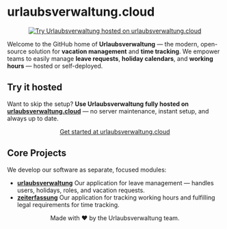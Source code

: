 # urlaubsverwaltung.cloud

<div align="center">
  <a href="https://urlaubsverwaltung.cloud">
    <img src="https://urlaubsverwaltung.cloud/static/uv-multidevice_sm.png" alt="Try Urlaubsverwaltung hosted on urlaubsverwaltung.cloud" />
  </a>
</div>


Welcome to the GitHub home of **Urlaubsverwaltung** — the modern, open-source solution for **vacation management** and **time tracking**.
We empower teams to easily manage **leave requests**, **holiday calendars**, and **working hours** — hosted or self-deployed.


## Try it hosted

Want to skip the setup? **Use Urlaubsverwaltung fully hosted on [urlaubsverwaltung.cloud](https://urlaubsverwaltung.cloud)** — no server maintenance, instant setup, and always up to date.

<div align="center">
  <a href="https://urlaubsverwaltung.cloud">
    Get started at urlaubsverwaltung.cloud
  </a>
</div>


## Core Projects

We develop our software as separate, focused modules:

* [**urlaubsverwaltung**](https://github.com/urlaubsverwaltung/urlaubsverwaltung) Our application for leave management — handles users, holidays, roles, and vacation requests.
* [**zeiterfassung**](https://github.com/urlaubsverwaltung/zeiterfassung)  Our application for tracking working hours and fulfilling legal requirements for time tracking.


<div align="center">
  Made with ❤️ by the Urlaubsverwaltung team.
</div>
